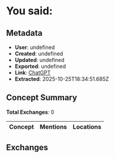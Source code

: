 # **You said:**

## Metadata

- **User**: undefined
- **Created**: undefined
- **Updated**: undefined
- **Exported**: undefined
- **Link**: [ChatGPT](undefined)
- **Extracted**: 2025-10-25T18:34:51.685Z

## Concept Summary

**Total Exchanges**: 0

| Concept | Mentions | Locations |
|---------|----------|----------|

## Exchanges

